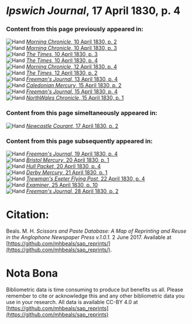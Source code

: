 # *Ipswich Journal*, 17 April 1830, p. 4  
  
### Content from this page previously appeared in:  
![Hand](http://scissorsandpaste.net/wp-content/uploads/2017/06/smallhandpointer.png) [*Morning Chronicle*, 10 April 1830, p. 2](https://mhbeals.github.io/sap_html/Morning-Chronicle/Morning-Chronicle-10-April-1830-p-2)  
![Hand](http://scissorsandpaste.net/wp-content/uploads/2017/06/smallhandpointer.png) [*Morning Chronicle*, 10 April 1830, p. 3](https://mhbeals.github.io/sap_html/Morning-Chronicle/Morning-Chronicle-10-April-1830-p-3)  
![Hand](http://scissorsandpaste.net/wp-content/uploads/2017/06/smallhandpointer.png) [*The Times*, 10 April 1830, p. 3](https://mhbeals.github.io/sap_html/The-Times/The-Times-10-April-1830-p-3)  
![Hand](http://scissorsandpaste.net/wp-content/uploads/2017/06/smallhandpointer.png) [*The Times*, 10 April 1830, p. 4](https://mhbeals.github.io/sap_html/The-Times/The-Times-10-April-1830-p-4)  
![Hand](http://scissorsandpaste.net/wp-content/uploads/2017/06/smallhandpointer.png) [*Morning Chronicle*, 12 April 1830, p. 4](https://mhbeals.github.io/sap_html/Morning-Chronicle/Morning-Chronicle-12-April-1830-p-4)  
![Hand](http://scissorsandpaste.net/wp-content/uploads/2017/06/smallhandpointer.png) [*The Times*, 12 April 1830, p. 2](https://mhbeals.github.io/sap_html/The-Times/The-Times-12-April-1830-p-2)  
![Hand](http://scissorsandpaste.net/wp-content/uploads/2017/06/smallhandpointer.png) [*Freeman's Journal*, 13 April 1830, p. 4](https://mhbeals.github.io/sap_html/Freeman's-Journal/Freeman's-Journal-13-April-1830-p-4)  
![Hand](http://scissorsandpaste.net/wp-content/uploads/2017/06/smallhandpointer.png) [*Caledonian Mercury*, 15 April 1830, p. 2](https://mhbeals.github.io/sap_html/Caledonian-Mercury/Caledonian-Mercury-15-April-1830-p-2)  
![Hand](http://scissorsandpaste.net/wp-content/uploads/2017/06/smallhandpointer.png) [*Freeman's Journal*, 15 April 1830, p. 4](https://mhbeals.github.io/sap_html/Freeman's-Journal/Freeman's-Journal-15-April-1830-p-4)  
![Hand](http://scissorsandpaste.net/wp-content/uploads/2017/06/smallhandpointer.png) [*NorthWales Chronicle*, 15 April 1830, p. 1](https://mhbeals.github.io/sap_html/NorthWales-Chronicle/NorthWales-Chronicle-15-April-1830-p-1)  
  
### Content from this page simeltaneously appeared in:  
![Hand](http://scissorsandpaste.net/wp-content/uploads/2017/06/smallhandpointer.png) [*Newcastle Courant*, 17 April 1830, p. 2](https://mhbeals.github.io/sap_html/Newcastle-Courant/Newcastle-Courant-17-April-1830-p-2)  
  
### Content from this page subsequently appeared in:  
![Hand](http://scissorsandpaste.net/wp-content/uploads/2017/06/smallhandpointer.png) [*Freeman's Journal*, 19 April 1830, p. 4](https://mhbeals.github.io/sap_html/Freeman's-Journal/Freeman's-Journal-19-April-1830-p-4)  
![Hand](http://scissorsandpaste.net/wp-content/uploads/2017/06/smallhandpointer.png) [*Bristol Mercury*, 20 April 1830, p. 1](https://mhbeals.github.io/sap_html/Bristol-Mercury/Bristol-Mercury-20-April-1830-p-1)  
![Hand](http://scissorsandpaste.net/wp-content/uploads/2017/06/smallhandpointer.png) [*Hull Packet*, 20 April 1830, p. 4](https://mhbeals.github.io/sap_html/Hull-Packet/Hull-Packet-20-April-1830-p-4)  
![Hand](http://scissorsandpaste.net/wp-content/uploads/2017/06/smallhandpointer.png) [*Derby Mercury*, 21 April 1830, p. 1](https://mhbeals.github.io/sap_html/Derby-Mercury/Derby-Mercury-21-April-1830-p-1)  
![Hand](http://scissorsandpaste.net/wp-content/uploads/2017/06/smallhandpointer.png) [*Trewman's Exeter Flying Post*, 22 April 1830, p. 4](https://mhbeals.github.io/sap_html/Trewman's-Exeter-Flying-Post/Trewman's-Exeter-Flying-Post-22-April-1830-p-4)  
![Hand](http://scissorsandpaste.net/wp-content/uploads/2017/06/smallhandpointer.png) [*Examiner*, 25 April 1830, p. 10](https://mhbeals.github.io/sap_html/Examiner/Examiner-25-April-1830-p-10)  
![Hand](http://scissorsandpaste.net/wp-content/uploads/2017/06/smallhandpointer.png) [*Freeman's Journal*, 28 April 1830, p. 2](https://mhbeals.github.io/sap_html/Freeman's-Journal/Freeman's-Journal-28-April-1830-p-2)  


# Citation: 

Beals. M. H. *Scissors and Paste Database: A Map of Reprinting and Reuse in the Anglophone Newspaper Press v.1.0.1.* 2 June 2017. Available at [https://github.com/mhbeals/sap_reprints/](https://github.com/mhbeals/sap_reprints/). 

# Nota Bona

Bibliometric data is time consuming to produce but benefits us all. Please remember to cite or acknowledge this and any other bibliometric data you use in your research. All data is available CC-BY 4.0 at [https://github.com/mhbeals/sap_reprints](https://github.com/mhbeals/sap_reprints)